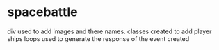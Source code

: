 # spacebattle
div used to add images and there names.
classes created to add player ships
loops used to generate the response of the event created
